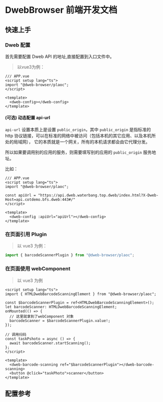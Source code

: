 # DwebBrowser 前端开发文档

## 快速上手

### Dweb 配置

首先需要配置 Dweb API 的地址,直接配置到入口文件中。

> 以vue3为例：

```vue
/// APP.vue
<script setup lang="ts">
import "@dweb-browser/plaoc";
</script>

<template>
  <dweb-config></dweb-config>
</template>
```

#### (可选) 动态配置 api-url

`api-url` 设置本质上是设置 `public_origin`，其中 `public_origin` 是指标准的 http 协议链接，可以在标准的网络中被访问（包括本机的其它应用、以及本机所处的局域网），
它的本质就是一个网关，所有的本机请求都会由它代理分发。

所以如果要调用别的应用的服务，则需要填写别的应用的 `public_origin` 服务地址。

比如：
```vue
/// APP.vue
<script setup lang="ts">
import "@dweb-browser/plaoc";

const apiUrl = "https://api.dweb.waterbang.top.dweb/index.html?X-Dweb-Host=api.cotdemo.bfs.dweb:443#/"
</script>

<template>
  <dweb-config :apiUrl="apiUrl"></dweb-config>
</template>
```


### 在页面引用 Plugin

> 以 vue3 为例：

```typescript
import { barcodeScannerPlugin } from "@dweb-browser/plaoc";
```

### 在页面使用 webComponent

> 以 vue3 为例

```vue
<script setup lang="ts">
import { HTMLDwebBarcodeScanningElement } from "@dweb-browser/plaoc";

const $barcodeScannerPlugin = ref<HTMLDwebBarcodeScanningElement>();
let barcodeScanner: HTMLDwebBarcodeScanningElement;
onMounted(() => {
  // 这里就拿到了webComponent 对象
  barcodeScanner = $barcodeScannerPlugin.value!;
});

// 调用扫码
const taskPshoto = async () => {
  await barcodeScanner.startScanning();
};
</script>

<template>
  <dweb-barcode-scanning ref="$barcodeScannerPlugin"></dweb-barcode-scanning>
  <button @click="taskPhoto">scanner</button>
</template>
```

## 配置参考

